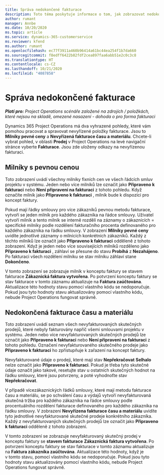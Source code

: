 ```yaml
---
title: Správa nedokončené fakturace
description: Toto téma poskytuje informace o tom, jak zobrazovat nedokončenou fakturaci a pracovat s ní v aplikaci Project Operations.
author: rumant
manager: Annbe
ms.date: 10/20/2020
ms.topic: article
ms.service: dynamics-365-customerservice
ms.reviewer: kfend
ms.author: rumant
ms.openlocfilehash: ec77f3911a460b96414a61bc44ea254f1b7da660
ms.sourcegitcommit: f8edff6422b82fdf2cea897faa6abb51e2c0c3c8
ms.translationtype: HT
ms.contentlocale: cs-CZ
ms.lasthandoff: 10/21/2020
ms.locfileid: "4087858"
---
```

# <a name="manage-the-billing-backlog"></a>Správa nedokončené fakturace

_**Platí pro:** Project Operations scénáře založené na zdrojích / položkách, které nejsou na skladě, omezené nasazení - dohoda o pro forma fakturaci_

Dynamics 365 Project Operations má dva vyhrazené pohledy, které vám pomohou pracovat a spravovat nevyřízené položky fakturace. Jsou to **Milníky pevné ceny** a **Nevyřízená fakturace času a materiálu**. Chcete-li vybrat pohled, v oblasti **Prodej** v Project Operations na levé navigační stránce vyberte **Fakturace**. Jsou zde uloženy odkazy na nevyřízenou fakturaci.

## <a name="fixed-price-milestones"></a>Milníky s pevnou cenou

Toto zobrazení uvádí všechny milníky fixních cen ve všech řádcích smluv projektu v systému. Jeden nebo více milníků lze označit jako **Připraveno k fakturaci** nebo **Není připraveni na fakturaci** z tohoto pohledu. Když označíte milník jako **Připraveno k fakturaci** , milník bude k dispozici pro koncept faktury.

Pokud mají řádky smlouvy pro více zákazníků pevnou metodu fakturace, vytvoří se jeden milník pro každého zákazníka na řádce smlouvy. Uživatel vytvoří milník a tento milník se interně rozdělí na záznamy o zákaznících = specifické milníky podle rozdělení fakturačního procenta definovaného pro každého zákazníka na řádku smlouvy. V zobrazení **Milníky pevné ceny** uvidíte jednotlivé záznamy o milnících konkrétních zákazníků. Každý z těchto milníků lze označit jako **Připraveno k fakturaci** odděleně z tohoto zobrazení. Když je jeden nebo více souvisejících milníků rozděleno jako **Připraveno k fakturaci** , záhlaví se přesune do stavu **Probíhá** z **Nezahájeno**. Po fakturaci všech rozdělení milníku se stav milníku záhlaví stane **Dokončeno**.

V tomto zobrazení se zobrazuje milník v konceptu faktury se stavem fakturace **Zákaznická faktura vytvořena**. Po potvrzení konceptu faktury se stav fakturace v tomto záznamu aktualizuje na **Faktura zaúčtována**. Aktualizace této hodnoty stavu pomocí vlastního kódu se nedoporučuje. Pokud jsou tyto hodnoty stavu aktualizovány pomocí vlastního kódu, nebude Project Operations fungovat správně.

## <a name="time-and-material-billing-backlog"></a>Nedokončená fakturace času a materiálu

Toto zobrazení uvádí seznam všech nevyfakturovaných skutečných prodejů, které nebyly fakturovány napříč všemi smlouvami projektu v systému. Jeden nebo více nevyfakturovaných skutečných prodejů lze označit jako **Připraveno k fakturaci** nebo **Není připraveni na fakturaci** z tohoto pohledu. Označení nevyfakturovaného skutečného prodeje jako **Připraveno k fakturaci** ho zpřístupňuje k zařazení na koncept faktury.

Nevyfakturované údaje o prodeji, které mají stav **Nepřekračovat** **Selhalo** nelze označit jako **Připraveno k fakturaci**. Pokud je třeba tyto skutečné údaje označit jako takové, resetujte stav u ostatních skutečných hodnot na řádku smlouvy, které jsou potvrzeny, a poté vyhodnoťte stav **Nepřekračovat**.

V případě vícezákaznických řádků smlouvy, které mají metodu fakturace času a materiálu, se po schválení času a výdajů vytvoří nevyfakturovaná skutečná tržba pro každého zákazníka na řádce smlouvy podle procentuálního rozdělení fakturace definovaného pro každého zákazníka na řádku smlouvy. V zobrazení **Nevyřízena fakturace času a materiálu** uvidíte tyto jednotlivé nevyfakturované skutečné prodeje konkrétního zákazníka. Každý z nevyfakturovaných skutečných prodejů lze označit jako **Připraveno k fakturaci** odděleně z tohoto zobrazení.

V tomto zobrazení se zobrazuje nevyfakturovaný skutečný prodej v konceptu faktury se **stavem fakturace** **Zákaznická faktura vytvořena**. Po potvrzení konceptu faktury se stav fakturace v tomto záznamu aktualizuje na **Faktura zákazníka zaúčtována**. Aktualizace této hodnoty, když je v tomto stavu, pomocí vlastního kódu se nedoporučuje. Pokud jsou tyto hodnoty stavu aktualizovány pomocí vlastního kódu, nebude Project Operations fungovat správně.
